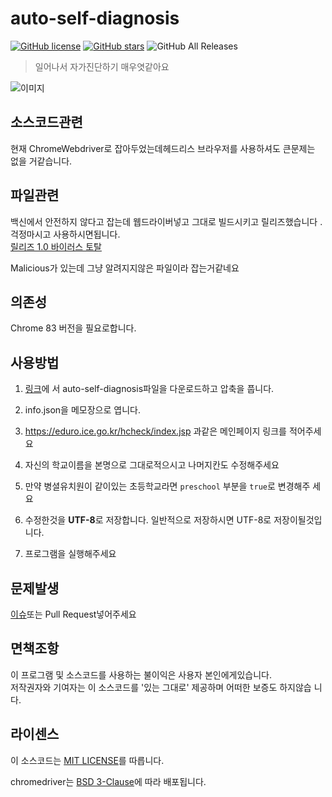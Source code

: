 # auto-self-diagnosis

[![GitHub license](https://img.shields.io/github/license/SaidBySolo/auto-self-diagnosis)](https://github.com/SaidBySolo/auto-self-diagnosis/blob/master/LICENSE)
[![GitHub stars](https://img.shields.io/github/stars/SaidBySolo/auto-self-diagnosis)](https://github.com/SaidBySolo/auto-self-diagnosis/stargazers)
![GitHub All Releases](https://img.shields.io/github/downloads/SaidBySolo/auto-self-diagnosis/total)

> 일어나서 자가진단하기 매우엿같아요

![이미지](https://i.imgur.com/76zCDVn.gif)

## 소스코드관련

현재 ChromeWebdriver로 잡아두었는데헤드리스 브라우저를 사용하셔도 큰문제는 없을
거같습니다.

## 파일관련

백신에서 안전하지 않다고 잡는데 웹드라이버넣고 그대로 빌드시키고 릴리즈했습니다
.  
걱정마시고 사용하시면됩니다.  
[릴리즈 1.0 바이러스 토탈](https://www.virustotal.com/gui/file/055adf001392e2a8b66a7c3ed6c19393138d00e2522a8b9fb481b68428e6fffe/detection)

Malicious가 있는데 그냥 알려지지않은 파일이라 잡는거같네요

## 의존성

Chrome 83 버전을 필요로합니다.

## 사용방법

1. [링크](https://github.com/SaidBySolo/auto-self-diagnosis/releases/tag/3.0.0)에
   서 auto-self-diagnosis파일을 다운로드하고 압축을 풉니다.

2. info.json을 메모장으로 엽니다.

3. https://eduro.ice.go.kr/hcheck/index.jsp 과같은 메인페이지 링크를 적어주세요

4. 자신의 학교이름을 본명으로 그대로적으시고 나머지칸도 수정해주세요

5. 만약 병셜유치원이 같이있는 초등학교라면 `preschool` 부분을 `true`로 변경해주
   세요

6. 수정한것을 **UTF-8**로 저장합니다. 일반적으로 저장하시면 UTF-8로 저장이될것입
   니다.

7. 프로그램을 실행해주세요

## 문제발생

[이슈](https://github.com/SaidBySolo/auto-self-diagnosis/issues)또는 Pull
Request넣어주세요

## 면책조항

이 프로그램 및 소스코드를 사용하는 불이익은 사용자 본인에게있습니다.  
저작권자와 기여자는 이 소스코드를 '있는 그대로' 제공하며 어떠한 보증도 하지않습
니다.

## 라이센스

이 소스코드는 [MIT LICENSE](LICENSE)를 따릅니다.

chromedriver는 [BSD 3-Clause](LICENSE.chromedriver)에 따라 배포됩니다.

